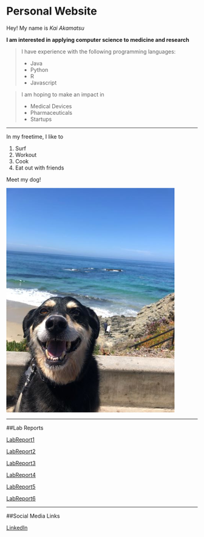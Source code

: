# Personal Website

Hey! My name is _Kai Akamatsu_

**I am interested in applying computer science to medicine and research**

> I have experience with the following programming languages:
>
> - Java
> - Python
> - R
> - Javascript

> I am hoping to make an impact in
>
> - Medical Devices
> - Pharmaceuticals
> - Startups

---

In my freetime, I like to

1. Surf
2. Workout
3. Cook
4. Eat out with friends

Meet my dog!

![Image](dog.jpg)

---

##Lab Reports

[LabReport1](lab-report-1-week-0.html)

[LabReport2](lab-report-2-week-1.html)

[LabReport3](lab-report-3-week-3.html)

[LabReport4](lab-report-4-week-5.html)

[LabReport5](lab-report-5-week-7.html)

[LabReport6](lab-report-6-week-8.html)

---

##Social Media Links

[LinkedIn](https://www.linkedin.com/in/kai-akamatsu/)
